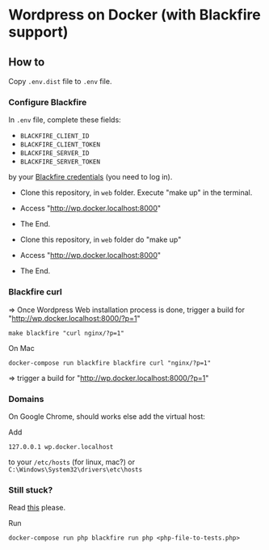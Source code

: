 # Wordpress on Docker (with Blackfire support)

## How to

Copy `.env.dist` file to `.env` file.

### Configure Blackfire

In `.env` file, complete these fields:

* `BLACKFIRE_CLIENT_ID`
* `BLACKFIRE_CLIENT_TOKEN`
* `BLACKFIRE_SERVER_ID`
* `BLACKFIRE_SERVER_TOKEN`

by your [Blackfire credentials](https://blackfire.io/my/settings/credentials) (you need to log in).


* Clone this repository, in `web` folder. Execute "make up" in the terminal.
* Access "http://wp.docker.localhost:8000"
* The End.



* Clone this repository, in `web` folder do "make up"
* Access "http://wp.docker.localhost:8000"
* The End.


### Blackfire curl

=> Once Wordpress Web installation process is done, trigger a build for "http://wp.docker.localhost:8000/?p=1"

```
make blackfire "curl nginx/?p=1"
```

On Mac

```
docker-compose run blackfire blackfire curl "nginx/?p=1"
```

=> trigger a build for "http://wp.docker.localhost:8000/?p=1"

### Domains

On Google Chrome, should works else add the virtual host:

Add
```
127.0.0.1 wp.docker.localhost
```

to your `/etc/hosts` (for linux, mac?) or `C:\Windows\System32\drivers\etc\hosts`

### Still stuck?

Read [this](https://wodby.com/docs/stacks/wordpress/local/#usage) please.

Run
```
docker-compose run php blackfire run php <php-file-to-tests.php>
```
